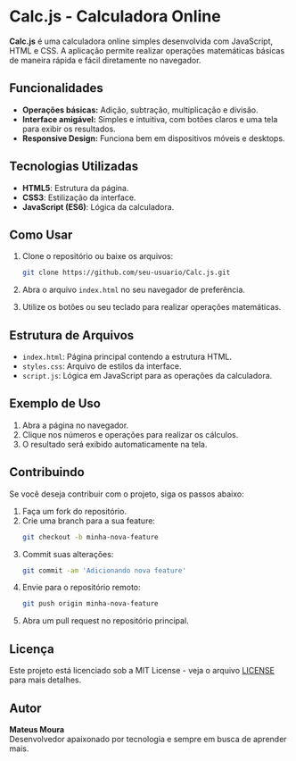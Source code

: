 
# Calc.js - Calculadora Online

**Calc.js** é uma calculadora online simples desenvolvida com JavaScript, HTML e CSS. A aplicação permite realizar operações matemáticas básicas de maneira rápida e fácil diretamente no navegador.

## Funcionalidades

- **Operações básicas:** Adição, subtração, multiplicação e divisão.
- **Interface amigável:** Simples e intuitiva, com botões claros e uma tela para exibir os resultados.
- **Responsive Design:** Funciona bem em dispositivos móveis e desktops.

## Tecnologias Utilizadas

- **HTML5**: Estrutura da página.
- **CSS3**: Estilização da interface.
- **JavaScript (ES6)**: Lógica da calculadora.

## Como Usar

1. Clone o repositório ou baixe os arquivos:
   ```bash
   git clone https://github.com/seu-usuario/Calc.js.git
   ```

2. Abra o arquivo `index.html` no seu navegador de preferência.

3. Utilize os botões ou seu teclado para realizar operações matemáticas.

## Estrutura de Arquivos

- `index.html`: Página principal contendo a estrutura HTML.
- `styles.css`: Arquivo de estilos da interface.
- `script.js`: Lógica em JavaScript para as operações da calculadora.

## Exemplo de Uso

1. Abra a página no navegador.
2. Clique nos números e operações para realizar os cálculos.
3. O resultado será exibido automaticamente na tela.

## Contribuindo

Se você deseja contribuir com o projeto, siga os passos abaixo:

1. Faça um fork do repositório.
2. Crie uma branch para a sua feature:
   ```bash
   git checkout -b minha-nova-feature
   ```
3. Commit suas alterações:
   ```bash
   git commit -am 'Adicionando nova feature'
   ```
4. Envie para o repositório remoto:
   ```bash
   git push origin minha-nova-feature
   ```
5. Abra um pull request no repositório principal.

## Licença

Este projeto está licenciado sob a MIT License - veja o arquivo [LICENSE](LICENSE) para mais detalhes.

## Autor

**Mateus Moura**  
Desenvolvedor apaixonado por tecnologia e sempre em busca de aprender mais.
